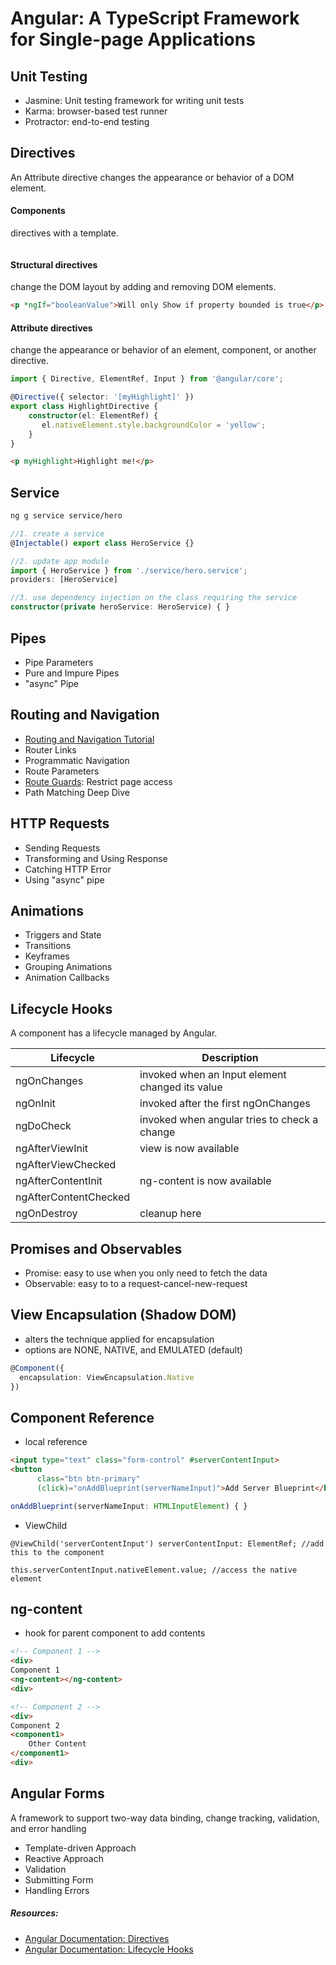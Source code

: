 # Angular: A TypeScript Framework for Single-page Applications

## Unit Testing
- Jasmine: Unit testing framework for writing unit tests
- Karma: browser-based test runner
- Protractor: end-to-end testing

## Directives
An Attribute directive changes the appearance or behavior of a DOM element.

#### Components
directives with a template.
```html
```

#### Structural directives
change the DOM layout by adding and removing DOM elements.
```html
<p *ngIf="booleanValue">Will only Show if property bounded is true</p>
```

#### Attribute directives
change the appearance or behavior of an element, component, or another directive.
```typescript
import { Directive, ElementRef, Input } from '@angular/core';

@Directive({ selector: '[myHighlight]' })
export class HighlightDirective {
    constructor(el: ElementRef) {
       el.nativeElement.style.backgroundColor = 'yellow';
    }
}
```
```html
<p myHighlight>Highlight me!</p>
```

## Service
```sh
ng g service service/hero
```
```typescript
//1. create a service
@Injectable() export class HeroService {}

//2. update app module
import { HeroService } from './service/hero.service';
providers: [HeroService]

//3. use dependency injection on the class requiring the service
constructor(private heroService: HeroService) { }
```

## Pipes
- Pipe Parameters
- Pure and Impure Pipes
- "async" Pipe

## Routing and Navigation
- [Routing and Navigation Tutorial](https://angular.io/tutorial/toh-pt5)
- Router Links
- Programmatic Navigation
- Route Parameters
- [Route Guards](RouteGuards.md): Restrict page access
- Path Matching Deep Dive

## HTTP Requests
- Sending Requests
- Transforming and Using Response
- Catching HTTP Error
- Using "async" pipe

## Animations
- Triggers and State
- Transitions
- Keyframes
- Grouping Animations
- Animation Callbacks

## Lifecycle Hooks
A component has a lifecycle managed by Angular.

| Lifecycle    				| Description										 |
| ------------------------- | -------------------------------------------------- |
| ngOnChanges 				| invoked when an Input element changed its value 	 | 
| ngOnInit 					| invoked after the first ngOnChanges 				 |
| ngDoCheck 				| invoked when angular tries to check a change 		 |
| ngAfterViewInit 			| view is now available								 |
| ngAfterViewChecked 		| 													 |
| ngAfterContentInit 		| ng-content is now available						 |
| ngAfterContentChecked 	|													 |
| ngOnDestroy 				| cleanup here		

## Promises and Observables
- Promise<T>: easy to use when you only need to fetch the data 
- Observable<T>: easy to to a request-cancel-new-request

## View Encapsulation (Shadow DOM)
- alters the technique applied for encapsulation
- options are NONE, NATIVE, and EMULATED (default)
```typescript
@Component({
  encapsulation: ViewEncapsulation.Native
})
```

## Component Reference
- local reference
```html
<input type="text" class="form-control" #serverContentInput>
<button
      class="btn btn-primary"
      (click)="onAddBlueprint(serverNameInput)">Add Server Blueprint</button>
```
```typescript
onAddBlueprint(serverNameInput: HTMLInputElement) { }
```
- ViewChild
```
@ViewChild('serverContentInput') serverContentInput: ElementRef; //add this to the component

this.serverContentInput.nativeElement.value; //access the native element
```

## ng-content
- hook for parent component to add contents
```html
<!-- Component 1 -->
<div>
Component 1
<ng-content></ng-content>
<div>

<!-- Component 2 -->
<div>
Component 2
<component1>
	Other Content
</component1>
<div>
```

## Angular Forms
A framework to support two-way data binding, change tracking, validation, and error handling

- Template-driven Approach
- Reactive Approach
- Validation
- Submitting Form
- Handling Errors

##### Resources:
- [Angular Documentation: Directives](https://angular.io/guide/attribute-directives)
- [Angular Documentation: Lifecycle Hooks](https://angular.io/guide/lifecycle-hooks)
